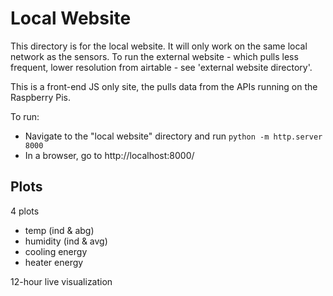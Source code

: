 # Local Website

This directory is for the local website. It will only work on the same local network as the sensors. To run the external website - which pulls less frequent, lower resolution from airtable - see 'external website directory'.

This is a front-end JS only site, the pulls data from the APIs running on the Raspberry Pis.

To run:
* Navigate to the "local website" directory and run `python -m http.server 8000`
* In a browser, go to http://localhost:8000/

## Plots

4 plots
* temp (ind & abg)
* humidity (ind & avg)
* cooling energy
* heater energy


12-hour live visualization